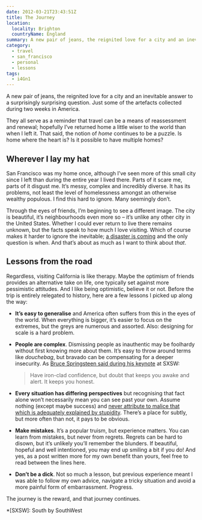 ```yaml
---
date: 2012-03-21T23:43:51Z
title: The Journey
location:
  locality: Brighton
  countryName: England
summary: A new pair of jeans, the reignited love for a city and an inevitable answer to a surprisingly surprising question. Just some of the artefacts collected during two weeks in America.
category:
  - travel
  - san_francisco
  - personal
  - lessons
tags:
  - i4Gn1
---
```


A new pair of jeans, the reignited love for a city and an inevitable answer to a surprisingly surprising question. Just some of the artefacts collected during two weeks in America.

They all serve as a reminder that travel can be a means of reassessment and renewal; hopefully I’ve returned home a little wiser to the world than when I left it. That said, the notion of _home_ continues to be a puzzle. Is home where the heart is? Is it possible to have multiple homes?

## Wherever I lay my hat

San Francisco was my home once, although I’ve seen more of this small city since I left than during the entire year I lived there. Parts of it scare me, parts of it disgust me. It’s messy, complex and incredibly diverse. It has its problems, not least the level of homelessness amongst an otherwise wealthy populous. I find this hard to ignore. Many seemingly don’t.

Through the eyes of friends, I’m beginning to see a different image. The city is beautiful, it’s neighbourhoods even more so – it’s unlike any other city in the United States. Whether I could ever return to live there remains unknown, but the facts speak to how much I love visiting. Which of course makes it harder to ignore the inevitable; [a disaster is coming][1] and the only question is when. And that’s about as much as I want to think about _that_.

## Lessons from the road

Regardless, visiting California is like therapy. Maybe the optimism of friends provides an alternative take on life, one typically set against more pessimistic attitudes. And I like being optimistic, believe it or not. Before the trip is entirely relegated to history, here are a few lessons I picked up along the way:

- **It’s easy to generalise** and America often suffers from this in the eyes of the world. When everything is bigger, it’s easier to focus on the extremes, but the greys are numerous and assorted. Also: designing for scale is a hard problem.

- **People are complex**. Dismissing people as inauthentic may be foolhardy without first knowing more about them. It’s easy to throw around terms like _douchebag_, but bravado can be compensating for a deeper insecurity. As [Bruce Springsteen said during his keynote][2] at SXSW:

  > Have iron-clad confidence, but doubt that keeps you awake and alert. It keeps you honest.

- **Every situation has differing perspectives** but recognising that fact alone won’t necessarily mean you can see past your own. Assume nothing (except maybe success) and [never attribute to malice that which is adequately explained by stupidity][3]. There’s a place for subtly, but more often than not, it pays to be obvious.

- **Make mistakes**. It’s a popular truism, but experience matters. You can learn from mistakes, but never from regrets. Regrets can be hard to disown, but it’s unlikely you’ll remember the blunders. If beautiful, hopeful and well intentioned, you may end up smiling a bit if you do! And yes, as a post written more for my own benefit than yours, feel free to read between the lines here.

- **Don’t be a dick**. Not so much a lesson, but previous experience meant I was able to follow my own advice, navigate a tricky situation and avoid a more painful form of embarrassment. Progress.

The journey is the reward, and that journey continues.

[1]: http://www.usatoday.com/news/nation/2006-04-05-sf-earthquake-cover_x.htm
[2]: http://signalvnoise.com/posts/3138-bruces-keynote-at-the-sxsw-music-festival
[3]: https://en.wikipedia.org/wiki/Hanlon's_razor

*[SXSW]: South by SouthWest
